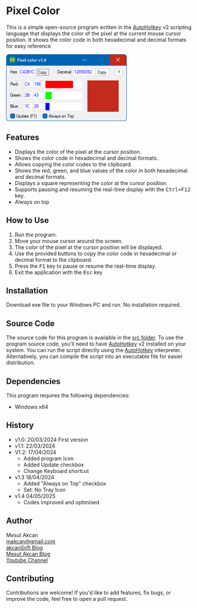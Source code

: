 # Pixel Color

This is a simple open-source program written in the [AutoHotkey](https://www.autohotkey.com) v2 scripting language that displays the color of the pixel at the current mouse cursor position. It shows the color code in both hexadecimal and decimal formats for easy reference

![Screen Shot](https://github.com/akcansoft/Pixel-Color/blob/main/Pixel_Color_Screen_Shot.png)

## Features

- Displays the color of the pixel at the cursor position.
- Shows the color code in hexadecimal and decimal formats.
- Allows copying the color codes to the clipboard.
- Shows the red, green, and blue values of the color in both hexadecimal and decimal formats.
- Displays a square representing the color at the cursor position.
- Supports pausing and resuming the real-time display with the <kbd>Ctrl+F12</kbd> key.
- Always on top

## How to Use

1. Run the program.
2. Move your mouse cursor around the screen.
3. The color of the pixel at the cursor position will be displayed.
4. Use the provided buttons to copy the color code in hexadecimal or decimal format to the clipboard.
5. Press the <kbd>F1</kbd> key to pause or resume the real-time display.
6. Exit the application with the <kbd>Esc</kbd> key

## Installation

Download exe file to your Windows PC and run. No installation required.

## Source Code

The source code for this program is available in the [src folder](https://github.com/akcansoft/Pixel-Color/tree/main/src). To use the program source code, you'll need to have [AutoHotkey](https://www.autohotkey.com) v2 installed on your system. You can run the script directly using the [AutoHotkey](https://www.autohotkey.com) interpreter. Alternatively, you can compile the script into an executable file for easier distribution.

## Dependencies

This program requires the following dependencies:

- Windows x64

## History

- v1.0: 20/03/2024
First version 
- v1.1: 22/03/2024
- V1.2: 17/04/2024
  - Added program Icon
  - Added Update checkbox
  - Change Keyboard shortcut
- v1.3 18/04/2024
  - Added "Always on Top" checkbox
  - Set: No Tray Icon
- v1.4 04/05/2025
  - Codes improved and optimised

## Author

Mesut Akcan\
makcan@gmail.com\
[akcanSoft Blog](https://akcansoft.blogspot.com)\
[Mesut Akcan Blog](https://mesutakcan.blogspot.com)\
[Youtube Channel](https://www.youtube.com/mesutakcan)

## Contributing
Contributions are welcome! If you'd like to add features, fix bugs, or improve the code, feel free to open a pull request.
